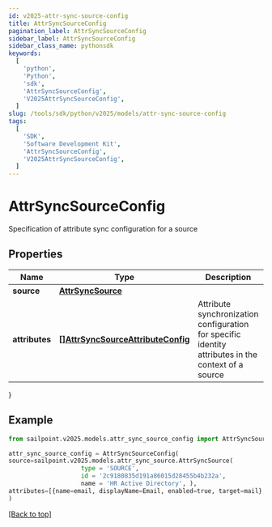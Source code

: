 ```yaml
---
id: v2025-attr-sync-source-config
title: AttrSyncSourceConfig
pagination_label: AttrSyncSourceConfig
sidebar_label: AttrSyncSourceConfig
sidebar_class_name: pythonsdk
keywords:
  [
    'python',
    'Python',
    'sdk',
    'AttrSyncSourceConfig',
    'V2025AttrSyncSourceConfig',
  ]
slug: /tools/sdk/python/v2025/models/attr-sync-source-config
tags:
  [
    'SDK',
    'Software Development Kit',
    'AttrSyncSourceConfig',
    'V2025AttrSyncSourceConfig',
  ]
---
```


# AttrSyncSourceConfig

Specification of attribute sync configuration for a source

## Properties

| Name | Type | Description | Notes |
| --- | --- | --- | --- |
| **source** | [**AttrSyncSource**](attr-sync-source) |  | [required] |
| **attributes** | [**[]AttrSyncSourceAttributeConfig**](attr-sync-source-attribute-config) | Attribute synchronization configuration for specific identity attributes in the context of a source | [required] |

}

## Example

```python
from sailpoint.v2025.models.attr_sync_source_config import AttrSyncSourceConfig

attr_sync_source_config = AttrSyncSourceConfig(
source=sailpoint.v2025.models.attr_sync_source.AttrSyncSource(
                    type = 'SOURCE',
                    id = '2c9180835d191a86015d28455b4b232a',
                    name = 'HR Active Directory', ),
attributes=[{name=email, displayName=Email, enabled=true, target=mail}, {name=firstname, displayName=First Name, enabled=false, target=givenName}]
)

```

[[Back to top]](#)
